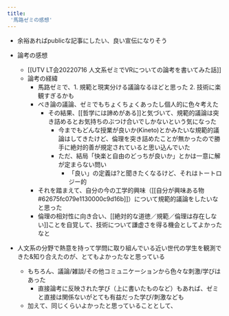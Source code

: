 ```yaml
---
title:
 '馬路ゼミの感想'
---
```


- 余裕あればpublicな記事にしたい、良い宣伝になりそう

- 論考の感想
    - [[UTV LT会20220716 人文系ゼミでVRについての論考を書いてみた話]]
    - 論考の経緯
        - 馬路ゼミで、1. 規範と現実分ける議論なるほどと思った 2. 技術に楽観すぎるかも
        - べき論の議論、ゼミでもちょくちょくあったし個人的に色々考えた
            - その結果、[[哲学には諦めがある]]と気づいて、規範的議論は突き詰めるとお気持ちのぶつけ合いでしかないという気になった
                - 今までもどんな授業が良いか(Kineto)とかみたいな規範的議論はしてきたけど、倫理を突き詰めたことが無かったので勝手に絶対的善が規定されていると思い込んでいた
                - ただ、結局「快楽と自由のどっちが良いか」とかは一意に解が定まらない問い
                    - 「良い」の定義は?と聞きたくなるけど、それはトートロジー的
        - それを踏まえて、自分の今の工学的興味（[[自分が興味ある物#62675fc079e1130000c9d16b]]）について規範的議論をしたいなと思った
        - 倫理の相対性に向き合い、[[絶対的な道徳／規範／倫理は存在しない]]ことを自覚して、技術について謙虚さを得る機会としてよかったなと
- 人文系の分野で熱意を持って学問に取り組んでいる近い世代の学生を観測できた&知り合えたのが、とてもよかったなと思っている
    - もちろん、議論/雑談/その他コミュニケーションから色々な刺激/学びはあった
        - 直接論考に反映された学び（上に書いたものなど）もあれば、ゼミと直接は関係ないがとても有益だった学び/刺激なども
    - 加えて、同じくらいよかったと思っていることとして、
